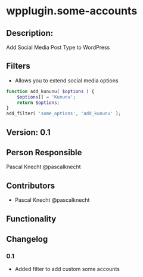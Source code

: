 # wpplugin.some-accounts

## Description:

Add Social Media Post Type to WordPress

## Filters

*	Allows you to extend social media options
``` php
function add_kununu( $options ) {
    $options[] = 'Kununu';
    return $options;
}
add_filter( 'some_options', 'add_kununu' );
```
 
## Version: 0.1

## Person Responsible

Pascal Knecht @pascalknecht

## Contributors

* Pascal Knecht @pascalknecht

## Functionality

## Changelog

### 0.1

* Added filter to add custom some accounts